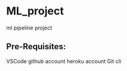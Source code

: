# ML_project
ml pipeline project

## Pre-Requisites:
  VSCode 
  github account
  heroku account
  Git cli
